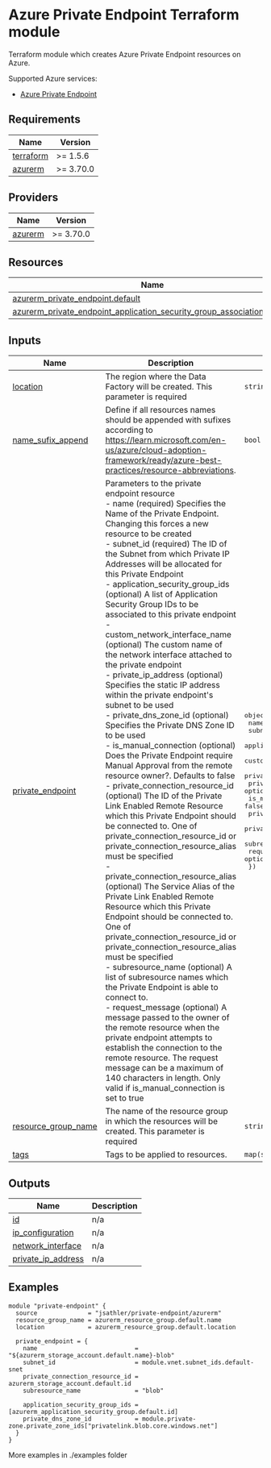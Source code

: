 <!-- BEGIN_TF_DOCS -->
# Azure Private Endpoint Terraform module

Terraform module which creates Azure Private Endpoint resources on Azure.

Supported Azure services:

* [Azure Private Endpoint](https://learn.microsoft.com/en-us/azure/private-link/private-endpoint-overview)

## Requirements

| Name | Version |
|------|---------|
| <a name="requirement_terraform"></a> [terraform](#requirement\_terraform) | >= 1.5.6 |
| <a name="requirement_azurerm"></a> [azurerm](#requirement\_azurerm) | >= 3.70.0 |

## Providers

| Name | Version |
|------|---------|
| <a name="provider_azurerm"></a> [azurerm](#provider\_azurerm) | >= 3.70.0 |

## Resources

| Name | Type |
|------|------|
| [azurerm_private_endpoint.default](https://registry.terraform.io/providers/hashicorp/azurerm/latest/docs/resources/private_endpoint) | resource |
| [azurerm_private_endpoint_application_security_group_association.default](https://registry.terraform.io/providers/hashicorp/azurerm/latest/docs/resources/private_endpoint_application_security_group_association) | resource |

## Inputs

| Name | Description | Type | Default | Required |
|------|-------------|------|---------|:--------:|
| <a name="input_location"></a> [location](#input\_location) | The region where the Data Factory will be created. This parameter is required | `string` | `"northeurope"` | no |
| <a name="input_name_sufix_append"></a> [name\_sufix\_append](#input\_name\_sufix\_append) | Define if all resources names should be appended with sufixes according to https://learn.microsoft.com/en-us/azure/cloud-adoption-framework/ready/azure-best-practices/resource-abbreviations. | `bool` | `true` | no |
| <a name="input_private_endpoint"></a> [private\_endpoint](#input\_private\_endpoint) | Parameters to the private endpoint resource<br>  - name                              (required) Specifies the Name of the Private Endpoint. Changing this forces a new resource to be created<br>  - subnet\_id                         (required) The ID of the Subnet from which Private IP Addresses will be allocated for this Private Endpoint<br>  - application\_security\_group\_ids    (optional) A list of Application Security Group IDs to be associated to this private endpoint<br>  - custom\_network\_interface\_name     (optional) The custom name of the network interface attached to the private endpoint<br>  - private\_ip\_address                (optional) Specifies the static IP address within the private endpoint's subnet to be used<br>  - private\_dns\_zone\_id               (optional) Specifies the Private DNS Zone ID to be used<br>  - is\_manual\_connection              (optional) Does the Private Endpoint require Manual Approval from the remote resource owner?. Defaults to false<br>  - private\_connection\_resource\_id    (optional) The ID of the Private Link Enabled Remote Resource which this Private Endpoint should be connected to. One of private\_connection\_resource\_id or private\_connection\_resource\_alias must be specified<br>  - private\_connection\_resource\_alias (optional) The Service Alias of the Private Link Enabled Remote Resource which this Private Endpoint should be connected to. One of private\_connection\_resource\_id or private\_connection\_resource\_alias must be specified<br>  - subresource\_name                  (optional) A list of subresource names which the Private Endpoint is able to connect to.<br>  - request\_message                   (optional) A message passed to the owner of the remote resource when the private endpoint attempts to establish the connection to the remote resource. The request message can be a maximum of 140 characters in length. Only valid if is\_manual\_connection is set to true | <pre>object({<br>    name                              = string<br>    subnet_id                         = string<br>    application_security_group_ids    = optional(list(string), null)<br>    custom_network_interface_name     = optional(string, null)<br>    private_ip_address                = optional(string, null)<br>    private_dns_zone_id               = optional(string, null)<br>    is_manual_connection              = optional(bool, false)<br>    private_connection_resource_id    = optional(string, null)<br>    private_connection_resource_alias = optional(string, null)<br>    subresource_name                  = optional(string, null)<br>    request_message                   = optional(string, null)<br>  })</pre> | n/a | yes |
| <a name="input_resource_group_name"></a> [resource\_group\_name](#input\_resource\_group\_name) | The name of the resource group in which the resources will be created. This parameter is required | `string` | n/a | yes |
| <a name="input_tags"></a> [tags](#input\_tags) | Tags to be applied to resources. | `map(string)` | `null` | no |

## Outputs

| Name | Description |
|------|-------------|
| <a name="output_id"></a> [id](#output\_id) | n/a |
| <a name="output_ip_configuration"></a> [ip\_configuration](#output\_ip\_configuration) | n/a |
| <a name="output_network_interface"></a> [network\_interface](#output\_network\_interface) | n/a |
| <a name="output_private_ip_address"></a> [private\_ip\_address](#output\_private\_ip\_address) | n/a |

## Examples
```hcl
module "private-endpoint" {
  source              = "jsathler/private-endpoint/azurerm"
  resource_group_name = azurerm_resource_group.default.name
  location            = azurerm_resource_group.default.location

  private_endpoint = {
    name                           = "${azurerm_storage_account.default.name}-blob"
    subnet_id                      = module.vnet.subnet_ids.default-snet
    private_connection_resource_id = azurerm_storage_account.default.id
    subresource_name               = "blob"

    application_security_group_ids = [azurerm_application_security_group.default.id]
    private_dns_zone_id            = module.private-zone.private_zone_ids["privatelink.blob.core.windows.net"]
  }
}
```
More examples in ./examples folder
<!-- END_TF_DOCS -->